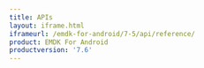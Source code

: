 ```yaml
---
title: APIs
layout: iframe.html
iframeurl: /emdk-for-android/7-5/api/reference/
product: EMDK For Android
productversion: '7.6'
---
```















